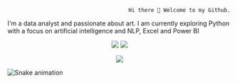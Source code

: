                                           Hi there 👋 Welcome to my Github.
 
 I'm a data analyst and passionate about art. I am currently exploring Python with a focus on artificial intelligence and NLP, Excel and Power BI


<p align="center">
<a href = "kt.cardosos@gmail.com"><img loading="lazy" src="https://img.shields.io/badge/Gmail-D14836?style=for-the-badge&logo=gmail&logoColor=white" target="_blank"></a>
<a href="https://www.linkedin.com/in/katiacardosos" target="_blank"><img loading="lazy" src="https://img.shields.io/badge/-LinkedIn-%230077B5?style=for-the-badge&logo=linkedin&logoColor=white" target="_blank"></a>
</p>

</p>

<p align="center">
	<img src="https://komarev.com/ghpvc/?username=katiacardoso&color=blue&style=flat-square&label=Profile+Views" />
</p>

![Snake animation](https://github.com/katiacardoso/katiacardoso/blob/output/github-contribution-grid-snake.svg)
  
<!--
**katiacardoso/katiacardoso** is a ✨ _special_ ✨ repository because its `README.md` (this file) appears on your GitHub profile.

Here are some ideas to get you started:

- 🔭 I’m currently working on ...
- 🌱 I’m currently learning ...
- 👯 I’m looking to collaborate on ...
- 🤔 I’m looking for help with ...
- 💬 Ask me about ...
- 📫 How to reach me: ...
- 😄 Pronouns: ...
- ⚡ Fun fact: ...
-->

